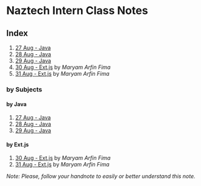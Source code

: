# Naztech Intern Class Notes

## Index

1. [27 Aug - Java](./Day%201%20-%2027%20Aug%20-%20Java/index.md)
2. [28 Aug - Java](./Day%202%20-%2028%20Aug%20-%20Java/index.md)
3. [29 Aug - Java](./Day%203%20-%2029%20Aug%20-%20Java/index.md)
4. [30 Aug - Ext.js](./Day%204%20-%2030%20Aug%20-%20Ext.js/index.md) by _Maryam Arfin Fima_
5. [31 Aug - Ext.js](./Day%204%20-%2030%20Aug%20-%20Ext.js/index.md) by _Maryam Arfin Fima_

### by Subjects

#### by Java

1. [27 Aug - Java](./Day%201%20-%2027%20Aug%20-%20Java/index.md)
2. [28 Aug - Java](./Day%202%20-%2028%20Aug%20-%20Java/index.md)
3. [29 Aug - Java](./Day%203%20-%2029%20Aug%20-%20Java/index.md)

#### by Ext.js

1. [30 Aug - Ext.js](./Day%204%20-%2030%20Aug%20-%20Ext.js/index.md) by _Maryam Arfin Fima_
2. [31 Aug - Ext.js](./Day%204%20-%2030%20Aug%20-%20Ext.js/index.md) by _Maryam Arfin Fima_


*Note: Please, follow your handnote to easily or better understand this note.*
